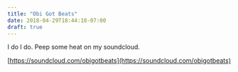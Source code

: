 ```yaml
---
title: "Obi Got Beats"
date: 2018-04-29T18:44:18-07:00
draft: true
---
```


I do I do. Peep some heat on my soundcloud.

[https://soundcloud.com/obigotbeats](https://soundcloud.com/obigotbeats)
